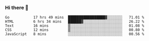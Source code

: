 ### Hi there 👋

<!--
**KLXLjun/KLXLjun** is a ✨ _special_ ✨ repository because its `README.md` (this file) appears on your GitHub profile.

Here are some ideas to get you started:

- 🔭 I’m currently working on ...
- 🌱 I’m currently learning ...
- 👯 I’m looking to collaborate on ...
- 🤔 I’m looking for help with ...
- 💬 Ask me about ...
- 📫 How to reach me: ...
- 😄 Pronouns: ...
- ⚡ Fun fact: ...
-->

<!--START_SECTION:waka-->
```text
Go           17 hrs 49 mins  █████████████████▓░░░░░░░   71.01 % 
HTML         6 hrs 34 mins   ██████▓░░░░░░░░░░░░░░░░░░   26.22 % 
Text         16 mins         ▒░░░░░░░░░░░░░░░░░░░░░░░░   01.08 % 
CSS          12 mins         ▒░░░░░░░░░░░░░░░░░░░░░░░░   00.80 % 
JavaScript   8 mins          ░░░░░░░░░░░░░░░░░░░░░░░░░   00.56 % 
```
<!--END_SECTION:waka-->
